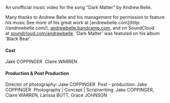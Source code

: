 An unofficial music video for the song "Dark Matter" by Andrew Belle.

Many thanks to Andrew Belle and his management
for permission to feature his music.See more of his great work at [andrewbelle.com](http: //andrewbelle.com/), [andrewbelle.bandcamp.com](https://andrewbelle.bandcamp.com/), and on SoundCloud at [soundcloud.com/andrewbelle](https://soundcloud.com/andrewbelle). 'Dark Matter' was featured on his album 'Black Bear'.

#### Cast

Jake COPPINGER  Claire WARREN

#### Production & Post Production

Director of photography: Jake COPPINGER  Post - production: Jake COPPINGER  Photography | Concept | Scriptwriting: Jake COPPINGER, Claire WARREN, Larissa BUTT, Grace JOHNSON 